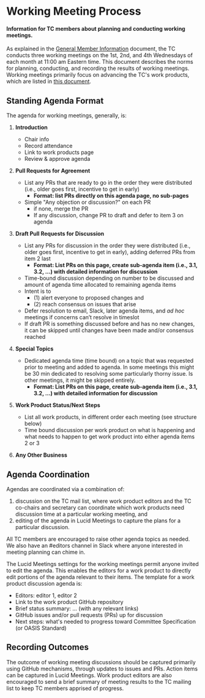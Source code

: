 # Working Meeting Process
#### Information for TC members about planning and conducting working meetings.

As explained in the [General Member
Information](General-Member-Info.md) document, the TC conducts
three working meetings on the 1st, 2nd, and 4th Wednesdays of
each month at 11:00 am Eastern time. This document describes the
norms for planning, conducting, and recording the results of
working meetings. Working meetings primarily focus on advancing
the TC's work products, which are listed in [this
document](Work-Product-List.md).

## Standing Agenda Format

The agenda for working meetings, generally, is:

1.	**Introduction** 
    *	Chair info 
    *	Record attendance
    *	Link to work products page
    *	Review & approve agenda

2.	**Pull Requests for Agreement** 
    *   List any PRs that are ready to go in the order they were
        distributed (i.e., older goes first, incentive to get in
        early)
        * **Format:  list PRs directly on this agenda page, no sub-pages**
    *   Simple "Any objection or discussion?" on each PR 
        *	if none, merge the PR
        *	If any discussion, change PR to draft and defer to item 3 on agenda

3.	**Draft Pull Requests for Discussion** 
    *   List any PRs for discussion in the order they were
        distributed (i.e., older goes first, incentive to get in
        early), adding deferred PRs from item 2 last
        * **Format: List PRs on this page, create sub-agenda item (i.e., 3.1, 3.2, ...) with detailed information for discussion**
    *   Time-bound discussion depending on number to be discussed
        and amount of agenda time allocated to remaining agenda
        items
    *   Intent is to 
        *   (1) alert everyone to proposed changes and
        *   (2) reach consensus on issues that arise
    *   Defer resolution to email, Slack, later agenda items, and *ad
        hoc* meetings if concerns can’t resolve in timeslot
    *   If draft PR is something discussed before and has no new
        changes, it can be skipped until changes have been made
        and/or consensus reached

4.	**Special Topics** 
    *   Dedicated agenda time (time bound) on a topic that was
        requested prior to meeting and added to agenda. In some
        meetings this might be 30 min dedicated to resolving some
        particularly thorny issue. Is other meetings, it might be
        skipped entirely.
        * **Format: List PRs on this page, create sub-agenda item (i.e., 3.1, 3.2, ...) with detailed information for discussion**

5.	**Work Product Status/Next Steps** 
    *   List all work products, in different order each meeting
        (see structure below)
    *   Time bound discussion per work product on what is
        happening and what needs to happen to get work product
        into either agenda items 2 or 3

6.	**Any Other Business**


## Agenda Coordination
 
Agendas are coordinated via a combination of: 
 1) discussion on the TC mail list, where work product editors
    and the TC co-chairs and secretary can coordinate which work
    products need discussion time at a particular working
    meeting, and 
 1) editing of the agenda in Lucid Meetings to capture the plans
    for a particular discussion. 

All TC members are encouraged to raise other agenda topics as
needed. We also have an #editors channel in Slack where anyone
interested in meeting planning can chime in. 

The Lucid Meetings settings for the working meetings permit
anyone invited to edit the agenda. This enables the editors for a
work product to directly edit portions  of the agenda relevant to
their items. The template for a work product discussion agenda
is:
 * Editors:  editor 1, editor 2
 * Link to the work product GitHub repository
 * Brief status summary: ... (with any relevant links)
 * GitHub issues and/or pull requests (PRs) up for discussion
 * Next steps: what's needed to progress toward Committee Specification (or OASIS Standard)

## Recording Outcomes

The outcome of working meeting discussions should be captured
primarily using GitHub mechanisms, through updates to issues and
PRs. Action items can be captured in Lucid Meetings. Work product
editors are also encouraged to send a brief summary of meeting
results to the TC mailing list to keep TC members apprised of
progress.
